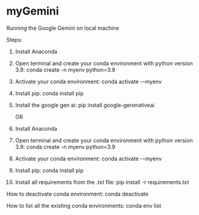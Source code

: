 # myGemini
Running the Google Gemini on local machine

Steps:

1. Install Anaconda
2. Open terminal and create your conda environment with python version 3.9: conda create -n myenv python=3.9
3. Activate your conda environment: conda activate --myenv
4. Install pip: conda install pip
5. Install the google gen ai: pip install google-generativeai

   OR

1. Install Anaconda
2. Open terminal and create your conda environment with python version 3.9: conda create -n myenv python=3.9
3. Activate your conda environment: conda activate --myenv
4. Install pip: conda install pip
5. Install all requirements from the .txt file: pip install -r requirements.txt

How to deactivate conda environment: conda deactivate

How to list all the existing conda environments: conda env list

